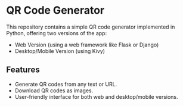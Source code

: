 # QR Code Generator
This repository contains a simple QR code generator implemented in Python, offering two versions of the app:

- Web Version (using a web framework like Flask or Django)
- Desktop/Mobile Version (using Kivy)
  
## Features
- Generate QR codes from any text or URL.
- Download QR codes as images.
- User-friendly interface for both web and desktop/mobile versions.
